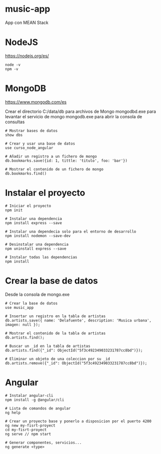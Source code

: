 # music-app
App con MEAN Stack 

# NodeJS
https://nodejs.org/es/

```
node -v
npm -v 
``` 

# MongoDB 

https://www.mongodb.com/es

Crear el directorio C:/data/db para archivos de Mongo 
mongodbd.exe para levantar el servicio de mongo
mongodb.exe para abrir la consola de consultas 

```
# Mostrar bases de datos
show dbs

# Crear y usar una base de datos
use curso_node_angular

# Añadir un registro a un fichero de mongo 
db.bookmarks.save({id: 1, tittle: 'titulo', foo: 'bar'})

# Mostrar el contenido de un fichero de mongo
db.bookmarks.find()
```

# Instalar el proyecto 

```
# Iniciar el proyecto
npm init

# Instalar una dependencia
npm install express --save 

# Instalar una dependecia solo para el entorno de desarrollo 
npm install nodemon --save-dev 

# Desinstalar una dependencia 
npm uninstall express --save

# Instalar todas las dependencias
npm install 
``` 

# Crear la base de datos
Desde la consola de mongo.exe
```
# Crear la base de datos
use music_app

# Insertar un registro en la tabla de artistas
db.artists.save({ name: 'Delafuente', description: 'Musica urbana', imagen: null });

# Mostrar el contenido de la tabla de artistas
db.artists.find();

# Buscar un _id en la tabla de artistas
db.artists.find({"_id": ObjectId("5f3c492349033231787cc8bd")});

# Eliminar un objeto de una coleccion por su _id
db.artists.remove({"_id": ObjectId("5f3c492349033231787cc8bd")});
```


# Angular
```
# Instalar angular-cli
npm install -g @angular/cli

# Lista de comandos de angular 
ng help

# Crear un proyecto base y ponerlo a disposicion por el puerto 4200 
ng new my-fisrt-proyect 
cd my-fisrt-proyect 
ng serve // npm start 

# Generar componentes, servicios...
ng generate <type> 
``` 
